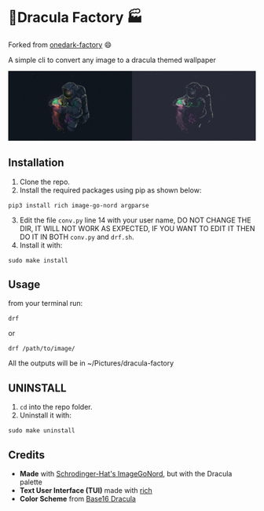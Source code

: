 # 🗼Dracula Factory 🏭
Forked from [onedark-factory](https://github.com/AbdelrhmanNile/onedark-factory) 😄

A simple cli to convert any image to a dracula themed wallpaper

![example](./example.png)

## Installation
1. Clone the repo.
2. Install the required packages using pip as shown below:
```
pip3 install rich image-go-nord argparse
```
3. Edit the file ```conv.py``` line 14 with your user name, DO NOT CHANGE THE DIR, IT WILL NOT WORK AS EXPECTED, IF YOU WANT TO EDIT IT THEN DO IT IN BOTH ```conv.py``` and ```drf.sh```.
4. Install it with:
```
sudo make install
```

## Usage
from your terminal run:
```
drf
```
or
```
drf /path/to/image/
```

 All the outputs will be in ~/Pictures/dracula-factory

 ## UNINSTALL
 1. ```cd``` into the repo folder.
 2. Uninstall it with:
 ```
 sudo make uninstall
 ```


 ## Credits
- **Made** with [Schrodinger-Hat's ImageGoNord](https://github.com/Schrodinger-Hat), but with the Dracula palette
- **Text User Interface (TUI)** made with [rich](https://github.com/willmcgugan/rich)
- **Color Scheme** from [Base16 Dracula](https://github.com/dracula/base16-dracula-scheme)
